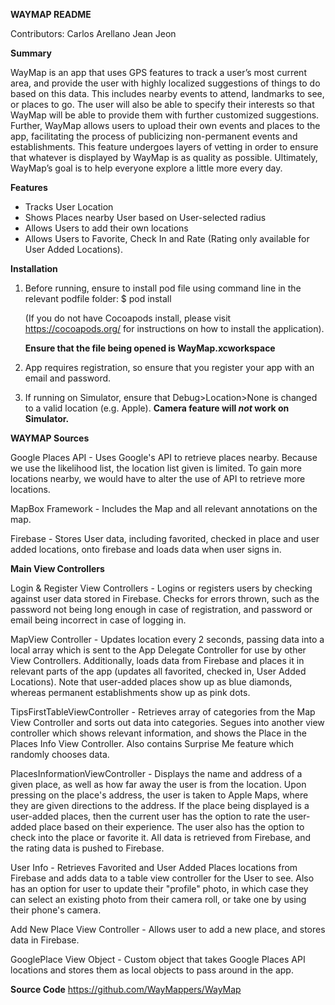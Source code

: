 ****************WAYMAP README****************

Contributors:
Carlos Arellano
Jean Jeon

**********Summary**********

WayMap is an app that uses GPS features to track a user’s most current area, and provide the user with highly localized suggestions of things to do based on this data. This includes nearby events to attend, landmarks to see, or places to go. The user will also be able to specify their interests so that WayMap will be able to provide them with further customized suggestions. Further, WayMap allows users to upload their own events and places to the app, facilitating the process of publicizing non-permanent events and establishments. This feature undergoes layers of vetting in order to ensure that whatever is displayed by WayMap is as quality as possible. Ultimately, WayMap’s goal is to help everyone explore a little more every day.

**********Features**********

- Tracks User Location
- Shows Places nearby User based on User-selected radius
- Allows Users to add their own locations
- Allows Users to Favorite, Check In and Rate (Rating only available for User Added Locations).

**********************Installation**********************

1. Before running, ensure to install pod file using command line in the relevant podfile folder:
    $ pod install
    
    (If you do not have Cocoapods install, please visit https://cocoapods.org/ for instructions on how to install the application).
    
    **Ensure that the file being opened is WayMap.xcworkspace**
    
2.  App requires registration, so ensure that you register your app with an email and password.

3. If running on Simulator, ensure that Debug>Location>None is changed to a valid location (e.g. Apple).
    **Camera feature will *not* work on Simulator.**

****WAYMAP Sources****

Google Places API - Uses Google's API to retrieve places nearby. Because we use the likelihood list, the location list given is limited. To gain more locations nearby, we would have to alter the use of API to retrieve more locations.

MapBox Framework - Includes the Map and all relevant annotations on the map.

Firebase - Stores User data, including favorited, checked in place and user added locations, onto firebase and loads data when user signs in.

******Main View Controllers******

Login  & Register View Controllers - Logins or registers users by checking against user data stored in Firebase. Checks for errors thrown, such as the password not being long enough in case of registration, and password or email being incorrect in case of logging in.

MapView Controller - Updates location every 2 seconds, passing data into a local array which is sent to the App Delegate Controller for use by other View Controllers. Additionally, loads data from Firebase and places it in relevant parts of the app (updates all favorited, checked in, User Added Locations). Note that user-added places show up as blue diamonds, whereas permanent establishments show up as pink dots.

TipsFirstTableViewController - Retrieves array of categories from the Map View Controller and sorts out data into categories. Segues into another view controller which shows relevant information, and shows the Place in the Places Info View Controller. Also contains Surprise Me feature which randomly chooses data.

PlacesInformationViewController - Displays the name and address of a given place, as well as how far away the user is from the location. Upon pressing on the place's address, the user is taken to Apple Maps, where they are given directions to the address. If the place being displayed is a user-added places, then the current user has the option to rate the user-added place based on their experience. The user also has the option to check into the place or favorite it. All data is retrieved from Firebase, and the rating data is pushed to Firebase.

User Info - Retrieves Favorited and User Added Places locations from Firebase and adds data to a table view controller for the User to see. Also has an option for user to update their "profile" photo, in which case they can select an existing photo from their camera roll, or take one by using their phone's camera.

Add New Place View Controller - Allows user to add a new place, and stores data in Firebase.

GooglePlace View Object - Custom object that takes Google Places API locations and stores them as local objects to pass around in the app.

********Source Code********
https://github.com/WayMappers/WayMap

